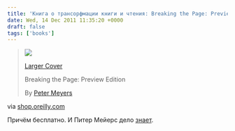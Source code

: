 ```yaml
---
title: 'Книга о трансорфмации книги и чтения: Breaking the Page: Preview Edition - O''Reilly Media'
date: Wed, 14 Dec 2011 11:35:20 +0000
draft: false
tags: ['books']
---
```


> [![](http://akamaicovers.oreilly.com/images/0636920020677/cat.gif)](http://shop.oreilly.com/product/0636920020677.do?sortby=publicationDate)
> 
> [Larger Cover](http://shop.oreilly.com/product/0636920020677.do#)
> 
> Breaking the Page: Preview Edition
> 
> By [Peter Meyers](http://shop.oreilly.com/product/0636920020677.do#tab_03)

via [shop.oreilly.com](http://shop.oreilly.com/product/0636920020677.do)

Причём бесплатно. И Питер Мейерс дело [знает](http://newkindofbook.com/).